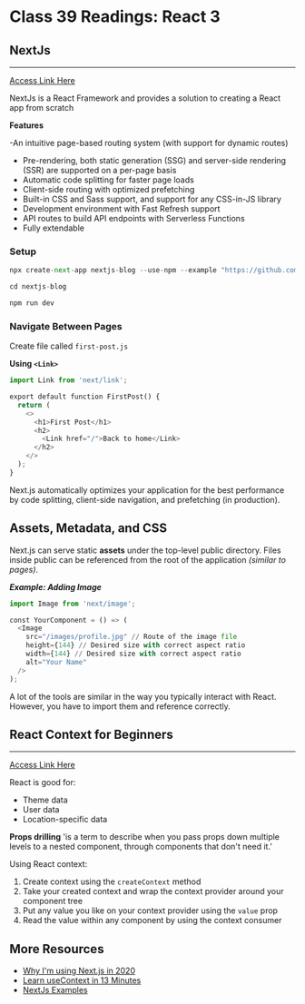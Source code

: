# Class 39 Readings: React 3

## NextJs

___
[Access Link Here](https://nextjs.org/learn/basics/getting-started)

NextJs is a React Framework and provides a solution to creating a React app from scratch

**Features**

 -An intuitive page-based routing system (with support for dynamic routes)
- Pre-rendering, both static generation (SSG) and server-side rendering (SSR) are supported on a per-page basis
- Automatic code splitting for faster page loads
- Client-side routing with optimized prefetching
- Built-in CSS and Sass support, and support for any CSS-in-JS library
- Development environment with Fast Refresh support
- API routes to build API endpoints with Serverless Functions
- Fully extendable

### Setup

```python
npx create-next-app nextjs-blog --use-npm --example "https://github.com/vercel/next-learn/tree/master/basics/learn-starter"
```

```python 
cd nextjs-blog

npm run dev
```

### Navigate Between Pages  

Create file called `first-post.js`

**Using `<Link>`**

```python
import Link from 'next/link';

export default function FirstPost() {
  return (
    <>
      <h1>First Post</h1>
      <h2>
        <Link href="/">Back to home</Link>
      </h2>
    </>
  );
}
```

Next.js automatically optimizes your application for the best performance by code splitting, client-side navigation, and prefetching (in production).

## Assets, Metadata, and CSS  

Next.js can serve static **assets** under the top-level public directory. Files inside public can be referenced from the root of the application *(similar to pages)*.

***Example: Adding Image***  

```python 
import Image from 'next/image';

const YourComponent = () => (
  <Image
    src="/images/profile.jpg" // Route of the image file
    height={144} // Desired size with correct aspect ratio
    width={144} // Desired size with correct aspect ratio
    alt="Your Name"
  />
);
```


A lot of the tools are similar in the way you typically interact with React. However, you have to import them and reference correctly.  


## React Context for Beginners  

___
[Access Link Here](https://www.freecodecamp.org/news/react-context-for-beginners/)

React is good for:

- Theme data
- User data
- Location-specific data

**Props drilling** 'is a term to describe when you pass props down multiple levels to a nested component, through components that don't need it.'

Using React context:

1. Create context using the `createContext` method
2. Take your created context and wrap the context provider around your component tree
3. Put any value you like on your context provider using the `value` prop
4. Read the value within any component by using the context consumer

## More Resources  

- [Why I'm using Next.js in 2020](https://www.youtube.com/watch?v=rtgbaKBhdkk)
- [Learn useContext in 13 Minutes](https://www.youtube.com/watch?v=5LrDIWkK_Bc)
- [NextJs Examples](https://github.com/vercel/next.js/tree/canary/examples)
